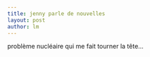 ```yaml
---
title: jenny parle de nouvelles 
layout: post
author: lm
---
```

<p>problème nucléaire qui me fait tourner la tête...</p>
